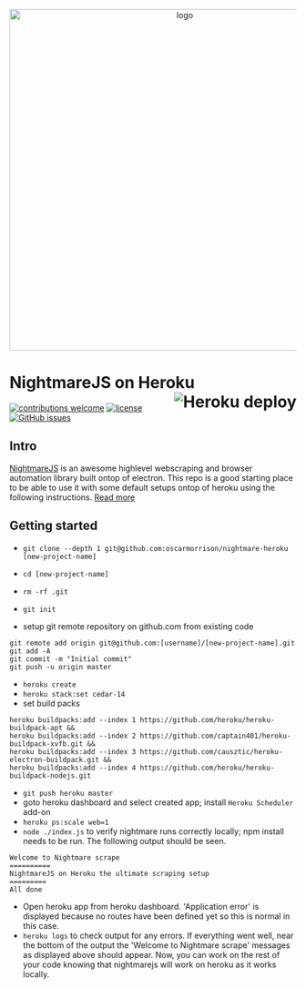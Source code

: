 <p align="center">
  <img src="https://user-images.githubusercontent.com/1651212/27013967-6cbd6b8a-4ebc-11e7-9cd8-e5d0fcb01440.png" alt="logo" width="600px" />
 </p>


# NightmareJS on Heroku <a href="https://heroku.com/deploy" target="_blank"><img src="https://www.herokucdn.com/deploy/button.svg" alt="Heroku deploy" align="right"></a>

[![contributions welcome](https://img.shields.io/badge/contributions-welcome-brightgreen.svg?style=flat)](https://github.com/oscarmorrison/nightmare-heroku/issues)
[![license](https://img.shields.io/github/license/mashape/apistatus.svg?style=plastic)](https://github.com/oscarmorrison/nightmare-heroku/blob/master/LICENSE)  [![GitHub issues](https://img.shields.io/github/issues/oscarmorrison/nightmare-heroku.svg)](https://github.com/oscarmorrison/nightmare-heroku/issues)


## Intro

[NightmareJS](http://www.nightmarejs.org/) is an awesome highlevel webscraping and browser automation library built ontop of electron. This repo is a good starting place to be able to use it with some default setups ontop of heroku using the following instructions. [Read more](http://blog.oscarmorrison.com/nightmarejs-on-heroku-the-ultimate-scraping-setup/)

## Getting started
- `git clone --depth 1 git@github.com:oscarmorrison/nightmare-heroku [new-project-name]`

- `cd [new-project-name]`
- `rm -rf .git`
- `git init`
- setup git remote repository on github.com from existing code
```
git remote add origin git@github.com:[username]/[new-project-name].git
git add -A
git commit -m "Initial commit"
git push -u origin master
```
- `heroku create`
- `heroku stack:set cedar-14`
- set build packs
```
heroku buildpacks:add --index 1 https://github.com/heroku/heroku-buildpack-apt &&
heroku buildpacks:add --index 2 https://github.com/captain401/heroku-buildpack-xvfb.git &&
heroku buildpacks:add --index 3 https://github.com/causztic/heroku-electron-buildpack.git &&
heroku buildpacks:add --index 4 https://github.com/heroku/heroku-buildpack-nodejs.git
```
- `git push heroku master`
- goto heroku dashboard and select created app; install `Heroku Scheduler` add-on
- `heroku ps:scale web=1`
- `node ./index.js` to verify nightmare runs correctly locally; npm install needs to be run. The following output should be seen.
```
Welcome to Nightmare scrape
==========
NightmareJS on Heroku the ultimate scraping setup
=========
All done
```
- Open heroku app from heroku dashboard. 'Application error' is displayed because no routes have been defined yet so this is normal in this case. 
- `heroku logs` to check output for any errors. If everything went well, near the bottom of the output the 'Welcome to Nightmare scrape' messages as displayed above should appear. Now, you can work on the rest of your code knowing that nightmarejs will work on heroku as it works locally.
